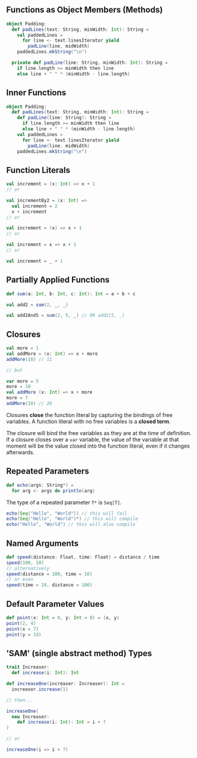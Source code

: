 ## Functions as Object Members (Methods)

```scala
object Padding:
  def padLines(text: String, minWidth: Int): String =
    val paddedLines =
      for line <- text.linesIterator yield
        padLine(line, midWidth)
    paddedLines.mkString("\n")

  private def padLine(line: String, minWidth: Int): String =
    if line.length >= minWidth then line
    else line + " " * (minWidth - line.length)
```

## Inner Functions

```scala
object Padding:
  def padLines(text: String, minWidth: Int): String =
    def padLine(line: String): String =
      if line.length >= minWidth then line
      else line + " " * (minWidth - line.length)
    val paddedLines =
      for line <- text.linesIterator yield
        padLine(line, midWidth)
    paddedLines.mkString("\n")
```

## Function Literals

```scala
val increment = (x: Int) => x + 1
// or

val incrementBy2 = (x: Int) =>
  val increment = 2
  x + increment
// or

val increment = (x) => x + 1
// or

val increment = x => x + 1
// or

val increment = _ + 1
```

## Partially Applied Functions

```scala
def sum(a: Int, b: Int, c: Int): Int = a + b + c

val add2 = sum(2, _, _)

val add2And5 = sum(2, 5, _) // OR add2(5, _)
```

## Closures

```scala
val more = 1
val addMore = (x: Int) => x + more
addMore(10) // 11

// but

var more = 5
more = 10
val addMore (x: Int) => x + more
more = 7
addMore(10) // 20
```

Closures **close** the function literal by capturing the bindings of free variables. A function literal with no free variables is a **closed term**.

The closure will bind the free variables as they are at the time of definition. If a closure closes over a `var` variable, the value of the variable at that moment will be the value closed into the function literal, even if it changes afterwards.

## Repeated Parameters

```scala
def echo(args: String*) =
  for arg <- args do println(arg)
```

The type of a repeated parameter `T*` is `Seq[T]`.

```scala
echo(Seq("Hello", "World")) // this will fail
echo(Seq("Hello", "World")*) // this will compile
echo("Hello", "World") // this will also compile
```

## Named Arguments

```scala
def speed(distance: Float, time: Float) = distance / time
speed(100, 10)
// alternatively
speed(distance = 100, time = 10)
// or even
speed(time = 10, distance = 100)
```

## Default Parameter Values

```scala
def point(x: Int = 0, y: Int = 0) = (x, y)
point(2, 4)
point(x = 7)
point(y = 19)
```

## 'SAM' (single abstract method) Types

```scala
trait Increaser:
  def increase(i: Int): Int

def increaseOne(increaser: Increaser): Int =
  increaser.increase(1)

// then...

increaseOne(
  new Increaser:
    def increase(i: Int): Int = i + 7
)

// or

increaseOne(i => i + 7)
```
